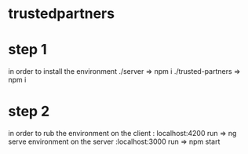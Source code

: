 # trustedpartners
# step 1
in order to install the environment 
./server => npm i 
./trusted-partners => npm i

# step 2
in order to rub the environment on the client : localhost:4200
run =>  ng serve
environment on the server :localhost:3000
run => npm start

